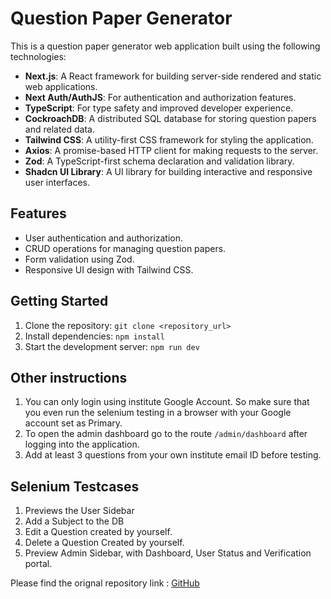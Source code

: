 # Question Paper Generator

This is a question paper generator web application built using the following technologies:

- **Next.js**: A React framework for building server-side rendered and static web applications.
- **Next Auth/AuthJS**: For authentication and authorization features.
- **TypeScript**: For type safety and improved developer experience.
- **CockroachDB**: A distributed SQL database for storing question papers and related data.
- **Tailwind CSS**: A utility-first CSS framework for styling the application.
- **Axios**: A promise-based HTTP client for making requests to the server.
- **Zod**: A TypeScript-first schema declaration and validation library.
- **Shadcn UI Library**: A UI library for building interactive and responsive user interfaces.

## Features

- User authentication and authorization.
- CRUD operations for managing question papers.
- Form validation using Zod.
- Responsive UI design with Tailwind CSS.

## Getting Started

1. Clone the repository: `git clone <repository_url>`
2. Install dependencies: `npm install`
3. Start the development server: `npm run dev`

## Other instructions

1. You can only login using institute Google Account. So make sure that you even run the selenium testing in a browser with your Google account set as Primary.
2. To open the admin dashboard go to the route `/admin/dashboard` after logging into the application.
3. Add at least 3 questions from your own institute email ID before testing.

## Selenium Testcases

1. Previews the User Sidebar
2. Add a Subject to the DB
3. Edit a Question created by yourself.
4. Delete a Question Created by yourself.
5. Preview Admin Sidebar, with Dashboard, User Status and Verification portal.


Please find the orignal repository link : [GitHub]("https://github.com/Room1097/question-paper-generator")